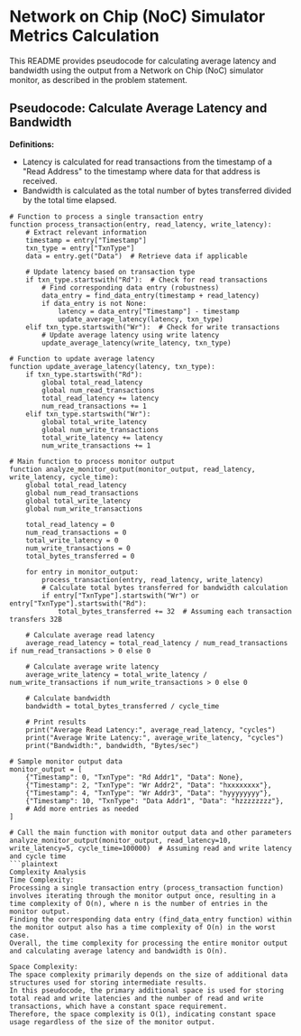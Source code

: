 # Network on Chip (NoC) Simulator Metrics Calculation

This README provides pseudocode for calculating average latency and bandwidth using the output from a Network on Chip (NoC) simulator monitor, as described in the problem statement.

## Pseudocode: Calculate Average Latency and Bandwidth

**Definitions:**
- Latency is calculated for read transactions from the timestamp of a "Read Address" to the timestamp where data for that address is received.
- Bandwidth is calculated as the total number of bytes transferred divided by the total time elapsed.

```plaintext
# Function to process a single transaction entry
function process_transaction(entry, read_latency, write_latency):
    # Extract relevant information
    timestamp = entry["Timestamp"]
    txn_type = entry["TxnType"]
    data = entry.get("Data")  # Retrieve data if applicable

    # Update latency based on transaction type
    if txn_type.startswith("Rd"):  # Check for read transactions
        # Find corresponding data entry (robustness)
        data_entry = find_data_entry(timestamp + read_latency)
        if data_entry is not None:
            latency = data_entry["Timestamp"] - timestamp
            update_average_latency(latency, txn_type)
    elif txn_type.startswith("Wr"):  # Check for write transactions
        # Update average latency using write latency
        update_average_latency(write_latency, txn_type)

# Function to update average latency
function update_average_latency(latency, txn_type):
    if txn_type.startswith("Rd"):
        global total_read_latency
        global num_read_transactions
        total_read_latency += latency
        num_read_transactions += 1
    elif txn_type.startswith("Wr"):
        global total_write_latency
        global num_write_transactions
        total_write_latency += latency
        num_write_transactions += 1

# Main function to process monitor output
function analyze_monitor_output(monitor_output, read_latency, write_latency, cycle_time):
    global total_read_latency
    global num_read_transactions
    global total_write_latency
    global num_write_transactions

    total_read_latency = 0
    num_read_transactions = 0
    total_write_latency = 0
    num_write_transactions = 0
    total_bytes_transferred = 0

    for entry in monitor_output:
        process_transaction(entry, read_latency, write_latency)
        # Calculate total bytes transferred for bandwidth calculation
        if entry["TxnType"].startswith("Wr") or entry["TxnType"].startswith("Rd"):
            total_bytes_transferred += 32  # Assuming each transaction transfers 32B

    # Calculate average read latency
    average_read_latency = total_read_latency / num_read_transactions if num_read_transactions > 0 else 0

    # Calculate average write latency
    average_write_latency = total_write_latency / num_write_transactions if num_write_transactions > 0 else 0

    # Calculate bandwidth
    bandwidth = total_bytes_transferred / cycle_time

    # Print results
    print("Average Read Latency:", average_read_latency, "cycles")
    print("Average Write Latency:", average_write_latency, "cycles")
    print("Bandwidth:", bandwidth, "Bytes/sec")

# Sample monitor output data
monitor_output = [
    {"Timestamp": 0, "TxnType": "Rd Addr1", "Data": None},
    {"Timestamp": 2, "TxnType": "Wr Addr2", "Data": "hxxxxxxxx"},
    {"Timestamp": 4, "TxnType": "Wr Addr3", "Data": "hyyyyyyyy"},
    {"Timestamp": 10, "TxnType": "Data Addr1", "Data": "hzzzzzzzz"},
    # Add more entries as needed
]

# Call the main function with monitor output data and other parameters
analyze_monitor_output(monitor_output, read_latency=10, write_latency=5, cycle_time=100000)  # Assuming read and write latency and cycle time
```plaintext
Complexity Analysis
Time Complexity:
Processing a single transaction entry (process_transaction function) involves iterating through the monitor output once, resulting in a time complexity of O(n), where n is the number of entries in the monitor output.
Finding the corresponding data entry (find_data_entry function) within the monitor output also has a time complexity of O(n) in the worst case.
Overall, the time complexity for processing the entire monitor output and calculating average latency and bandwidth is O(n).

Space Complexity:
The space complexity primarily depends on the size of additional data structures used for storing intermediate results.
In this pseudocode, the primary additional space is used for storing total read and write latencies and the number of read and write transactions, which have a constant space requirement.
Therefore, the space complexity is O(1), indicating constant space usage regardless of the size of the monitor output.
